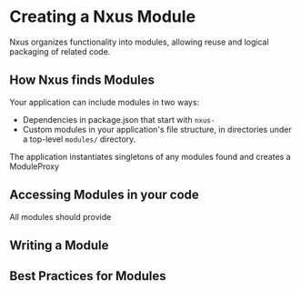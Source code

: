 # Creating a Nxus Module

Nxus organizes functionality into modules, allowing reuse and logical packaging of related code.

## How Nxus finds Modules

Your application can include modules in two ways:

 * Dependencies in package.json that start with `nxus-`
 * Custom modules in your application's file structure, in directories under a top-level `modules/` directory.

The application instantiates singletons of any modules found and creates a ModuleProxy

## Accessing Modules in your code

All modules should provide 


## Writing a Module


## Best Practices for Modules